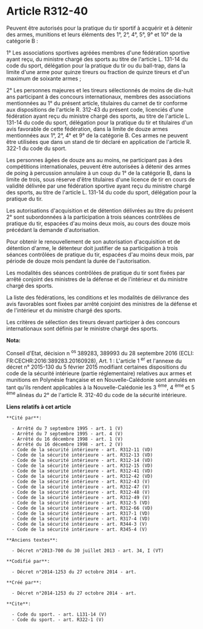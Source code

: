 # Article R312-40

Peuvent être autorisés pour la pratique du tir sportif à acquérir et à détenir des armes, munitions et leurs éléments des 1°,
2°, 4°, 5°, 9° et 10° de la catégorie B : 

1° Les associations sportives agréées membres d'une fédération sportive ayant reçu, du ministre chargé des sports au titre de
l'article L. 131-14 du code du sport, délégation pour la pratique du tir ou du ball-trap, dans la limite d'une arme pour
quinze tireurs ou fraction de quinze tireurs et d'un maximum de soixante armes ; 

2° Les personnes majeures et les tireurs sélectionnés de moins de dix-huit ans participant à des concours internationaux,
membres des associations mentionnées au 1° du présent article, titulaires du carnet de tir conforme aux dispositions de
l'article R. 312-43 du présent code, licenciés d'une fédération ayant reçu du ministre chargé des sports, au titre de
l'article L. 131-14 du code du sport, délégation pour la pratique du tir et titulaires d'un avis favorable de cette
fédération, dans la limite de douze armes mentionnées aux 1°, 2°, 4° et 9° de la catégorie B. Ces armes ne peuvent être
utilisées que dans un stand de tir déclaré en application de l'article R. 322-1 du code du sport. 

Les personnes âgées de douze ans au moins, ne participant pas à des compétitions internationales, peuvent être autorisées à
détenir des armes de poing à percussion annulaire à un coup du 1° de la catégorie B, dans la limite de trois, sous réserve
d'être titulaires d'une licence de tir en cours de validité délivrée par une fédération sportive ayant reçu du ministre
chargé des sports, au titre de l'article L. 131-14 du code du sport, délégation pour la pratique du tir. 

Les autorisations d'acquisition et de détention délivrées au titre du présent 2° sont subordonnées à la participation à trois
séances contrôlées de pratique du tir, espacées d'au moins deux mois, au cours des douze mois précédant la demande
d'autorisation. 

Pour obtenir le renouvellement de son autorisation d'acquisition et de détention d'arme, le détenteur doit justifier de sa
participation à trois séances contrôlées de pratique du tir, espacées d'au moins deux mois, par période de douze mois pendant
la durée de l'autorisation. 

Les modalités des séances contrôlées de pratique du tir sont fixées par arrêté conjoint des ministres de la défense et de
l'intérieur et du ministre chargé des sports. 

La liste des fédérations, les conditions et les modalités de délivrance des avis favorables sont fixées par arrêté conjoint
des ministres de la défense et de l'intérieur et du ministre chargé des sports. 

Les critères de sélection des tireurs devant participer à des concours internationaux sont définis par le ministre chargé des
sports.

**Nota:**

Conseil d'Etat, décision n
  <sup>os </sup>389283, 389993 du 28 septembre 2016 (ECLI: FR:CECHR:2016:389283.20160928), Art. 1 : L'article 1
  <sup>er</sup> et l'annexe du décret n° 2015-130 du 5 février 2015 modifiant certaines dispositions du code de la sécurité
intérieure (partie réglementaire) relatives aux armes et munitions en Polynésie française et en Nouvelle-Calédonie sont
annulés en tant qu'ils rendent applicables à la Nouvelle-Calédonie les 3
  <sup>ème</sup>, 4
  <sup>ème </sup>et 5
  <sup>ème </sup>alinéas du 2° de l'article R. 312-40 du code de la sécurité intérieure.

**Liens relatifs à cet article**

	**Cité par**:

	  - Arrêté du 7 septembre 1995 - art. 1 (V)
	  - Arrêté du 7 septembre 1995 - art. 4 (V)
	  - Arrêté du 16 décembre 1998 - art. 1 (V)
	  - Arrêté du 16 décembre 1998 - art. 2 (V)
	  - Code de la sécurité intérieure - art. R312-11 (VD)
	  - Code de la sécurité intérieure - art. R312-13 (VD)
	  - Code de la sécurité intérieure - art. R312-14 (VD)
	  - Code de la sécurité intérieure - art. R312-15 (VD)
	  - Code de la sécurité intérieure - art. R312-41 (VD)
	  - Code de la sécurité intérieure - art. R312-42 (VD)
	  - Code de la sécurité intérieure - art. R312-43 (V)
	  - Code de la sécurité intérieure - art. R312-47 (V)
	  - Code de la sécurité intérieure - art. R312-48 (V)
	  - Code de la sécurité intérieure - art. R312-49 (V)
	  - Code de la sécurité intérieure - art. R312-5 (VD)
	  - Code de la sécurité intérieure - art. R312-66 (VD)
	  - Code de la sécurité intérieure - art. R317-1 (VD)
	  - Code de la sécurité intérieure - art. R317-4 (VD)
	  - Code de la sécurité intérieure - art. R344-3 (V)
	  - Code de la sécurité intérieure - art. R345-4 (V)

	**Anciens textes**:

	  - Décret n°2013-700 du 30 juillet 2013 - art. 34, I (VT)

	**Codifié par**:

	  - Décret n°2014-1253 du 27 octobre 2014 - art.

	**Créé par**:

	  - Décret n°2014-1253 du 27 octobre 2014 - art.

	**Cite**:

	  - Code du sport. - art. L131-14 (V)
	  - Code du sport. - art. R322-1 (V)
